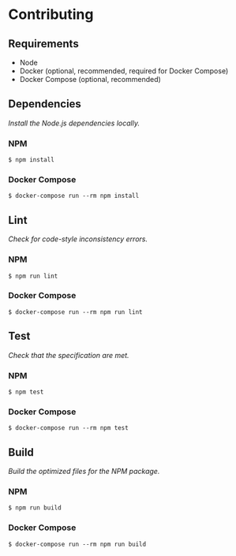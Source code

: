 # Contributing

## Requirements

- Node
- Docker (optional, recommended, required for Docker Compose)
- Docker Compose (optional, recommended)

## Dependencies

*Install the Node.js dependencies locally.*

### NPM

```console
$ npm install
```

### Docker Compose

```console
$ docker-compose run --rm npm install
```

## Lint

*Check for code-style inconsistency errors.*

### NPM

```console
$ npm run lint
```

### Docker Compose

```console
$ docker-compose run --rm npm run lint
```

## Test

*Check that the specification are met.*

### NPM

```console
$ npm test
```

### Docker Compose

```console
$ docker-compose run --rm npm test
```

## Build

*Build the optimized files for the NPM package.*

### NPM

```console
$ npm run build
```

### Docker Compose

```console
$ docker-compose run --rm npm run build
```
